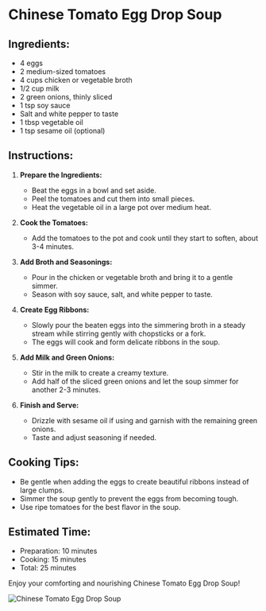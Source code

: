 ﻿---
name: Chinese Tomato Egg Drop Soup
created_at: 20250427_172148
tags: [AI Generated]
---

# Chinese Tomato Egg Drop Soup

## Ingredients:
- 4 eggs
- 2 medium-sized tomatoes
- 4 cups chicken or vegetable broth
- 1/2 cup milk
- 2 green onions, thinly sliced
- 1 tsp soy sauce
- Salt and white pepper to taste
- 1 tbsp vegetable oil
- 1 tsp sesame oil (optional)

## Instructions:
1. **Prepare the Ingredients:**
   - Beat the eggs in a bowl and set aside.
   - Peel the tomatoes and cut them into small pieces.
   - Heat the vegetable oil in a large pot over medium heat.

2. **Cook the Tomatoes:**
   - Add the tomatoes to the pot and cook until they start to soften, about 3-4 minutes.

3. **Add Broth and Seasonings:**
   - Pour in the chicken or vegetable broth and bring it to a gentle simmer.
   - Season with soy sauce, salt, and white pepper to taste.

4. **Create Egg Ribbons:**
   - Slowly pour the beaten eggs into the simmering broth in a steady stream while stirring gently with chopsticks or a fork.
   - The eggs will cook and form delicate ribbons in the soup.

5. **Add Milk and Green Onions:**
   - Stir in the milk to create a creamy texture.
   - Add half of the sliced green onions and let the soup simmer for another 2-3 minutes.

6. **Finish and Serve:**
   - Drizzle with sesame oil if using and garnish with the remaining green onions.
   - Taste and adjust seasoning if needed.

## Cooking Tips:
- Be gentle when adding the eggs to create beautiful ribbons instead of large clumps.
- Simmer the soup gently to prevent the eggs from becoming tough.
- Use ripe tomatoes for the best flavor in the soup.

## Estimated Time:
- Preparation: 10 minutes
- Cooking: 15 minutes
- Total: 25 minutes

Enjoy your comforting and nourishing Chinese Tomato Egg Drop Soup!

![Chinese Tomato Egg Drop Soup](https://source.unsplash.com/random/800x600/?food,Chinese+Tomato+Egg+Drop+Soup)
